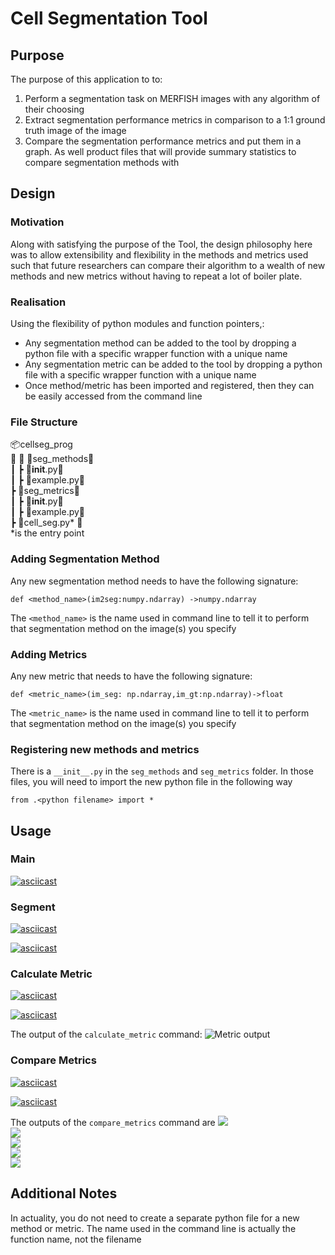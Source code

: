 # Cell Segmentation Tool

## Purpose
The purpose of this application to to:
1. Perform a segmentation task on MERFISH images with any algorithm of their choosing
2. Extract segmentation performance metrics in comparison to a 1:1 ground truth image of the image
3. Compare the segmentation performance metrics and put them in a graph. As well product files that will provide summary statistics to compare segmentation methods with

## Design

### Motivation

Along with satisfying the purpose of the Tool, the design philosophy here was to allow extensibility and flexibility in the methods and metrics used such that future researchers can compare their algorithm to a wealth of new methods and new metrics without having to repeat a lot of boiler plate.


### Realisation

Using the flexibility of python modules and function pointers,:
* Any segmentation method can be added to the tool by dropping a python file with a specific wrapper function with a unique name
* Any segmentation metric can be added to the tool by dropping a python file with a specific wrapper function with a unique name
* Once method/metric has been imported and registered, then they can be easily accessed from the command line

### File Structure

📦cellseg_prog</br>
┣ 📂seg_methods</br>
┃ ┣ 📜__init__.py</br>
┃ ┣ 📜example.py</br>
┣ 📂seg_metrics</br>
┃ ┣ 📜__init__.py</br>
┃ ┣ 📜example.py</br>
┣ 📜cell_seg.py* </br>
*is the entry point

### Adding Segmentation Method

Any new segmentation method needs to have the following signature:

``` def <method_name>(im2seg:numpy.ndarray) ->numpy.ndarray ```

The ```<method_name>``` is the name used in command line to tell it to perform that segmentation method on the image(s) you specify

### Adding Metrics

Any new metric that needs to have the following signature:

```def <metric_name>(im_seg: np.ndarray,im_gt:np.ndarray)->float```

The ```<metric_name>``` is the name used in command line to tell it to perform that segmentation method on the image(s) you specify

### Registering new methods and metrics
There is a ```__init__.py``` in the ```seg_methods``` and ```seg_metrics``` folder.
In those files, you will need to import the new python file in the following way

```from .<python filename> import *```

## Usage
### Main
[![asciicast](https://asciinema.org/a/TKFx9eikPbUqxA0hs0ZdWEmzg.svg)](https://asciinema.org/a/TKFx9eikPbUqxA0hs0ZdWEmzg)

### Segment
[![asciicast](https://asciinema.org/a/zDys6Y330IBxDfTSBcchlorgV.svg)](https://asciinema.org/a/zDys6Y330IBxDfTSBcchlorgV)

[![asciicast](https://asciinema.org/a/dNB5hzBQj61Tmgqlarl56fKYu.svg)](https://asciinema.org/a/dNB5hzBQj61Tmgqlarl56fKYu)

### Calculate Metric

[![asciicast](https://asciinema.org/a/hwcZ9UB1pQuYZLnSOTfiFF2Xa.svg)](https://asciinema.org/a/hwcZ9UB1pQuYZLnSOTfiFF2Xa)

[![asciicast](https://asciinema.org/a/WDO6rCa2MpF5ty0e1qNHM57Bk.svg)](https://asciinema.org/a/WDO6rCa2MpF5ty0e1qNHM57Bk)

The output of the ```calculate_metric``` command:
![Metric output](./docs/images/metric_output.png)

### Compare Metrics

[![asciicast](https://asciinema.org/a/Ml5K9fylDhHaizQ83qO2CbRqz.svg)](https://asciinema.org/a/Ml5K9fylDhHaizQ83qO2CbRqz)

[![asciicast](https://asciinema.org/a/qBEXcgZeuoTPCKgVva8Bl3Rq8.svg)](https://asciinema.org/a/qBEXcgZeuoTPCKgVva8Bl3Rq8)

The outputs of the ```compare_metrics``` command are
![](./docs/images/compare_output_files.png)</br>
![](./docs/images/metric_comp_graph_1.png)</br>
![](./docs/images/metric_comp_graph_2.png)</br>
![](./docs/images/metric_comp_summ_1.png)</br>
![](./docs/images/metric_comp_summ_2.png)</br>


## Additional Notes
In actuality, you do not need to create a separate python file for a new method or metric.
The name used in the command line is actually the function name, not the filename

